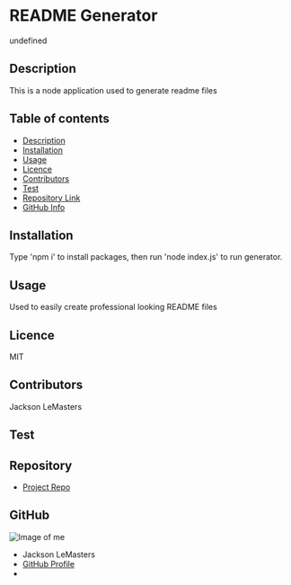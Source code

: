 
# **README Generator**
undefined
## Description 
This is a node application used to generate readme files
## Table of contents
- [Description](#Description)
- [Installation](#Installation)
- [Usage](#Usage)
- [Licence](#Licence)
- [Contributors](#Contributors)
- [Test](#Test)
- [Repository Link](#Repository)
- [GitHub Info](#GitHub) 
## Installation
Type 'npm i' to install packages, then run 'node index.js' to run generator.
## Usage
Used to easily create professional looking README files
## Licence
MIT
## Contributors
Jackson LeMasters
## Test

## Repository
- [Project Repo](github.com/jacklemasters/README_Generator)
## GitHub
![Image of me](https://avatars.githubusercontent.com/u/82251556?v=4)
- Jackson LeMasters
- [GitHub Profile](https://github.com/jacklemasters)
- <null>
